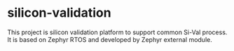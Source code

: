 # silicon-validation
This project is silicon validation platform to support common Si-Val process.
It is based on Zephyr RTOS and developed by Zephyr external module.


